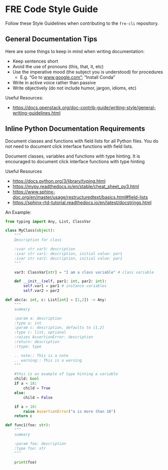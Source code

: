 # FRE Code Style Guide

Follow these Style Guidelines when contributing to the `fre-cli` repository.

## General Documentation Tips

Here are some things to keep in mind when writing documentation:
 - Keep sentences short
 - Avoid the use of pronouns (this, that, it, etc)
 - Use the imperative mood (the subject you is understood) for procedures
    - E.g. “Go to www.google.com”; “Install Conda”
 - Write in active voice rather than passive
 - Write objectively (do not include humor, jargon, idioms, etc)

Useful Resources:
 - https://docs.openstack.org/doc-contrib-guide/writing-style/general-writing-guidelines.html

## Inline Python Documentation Requirements

Document classes and functions with field lists for all Python files. You do not need to document click interface
functions with field lists.

Document classes, variables and functions with type hinting.  It is encouraged to document click interface functions
with type hinting

Useful Resources
 - https://docs.python.org/3/library/typing.html
 - https://mypy.readthedocs.io/en/stable/cheat_sheet_py3.html
 - https://www.sphinx-doc.org/en/master/usage/restructuredtext/basics.html#field-lists
 - https://sphinx-rtd-tutorial.readthedocs.io/en/latest/docstrings.html

An Example:

```python
from typing import Any, List, ClassVar

class MyClass(object):
    """
    Description for class

    :cvar str var3: description
    :ivar str var1: description, initial value: par1
    :ivar str var2: description, initial value: par2
    """

    var3: ClassVar[str] = "I am a class variable" # class variable

    def __init__(self, par1: int, par2: int):
        self.var1 = par1 # instance variables
        self.var2 = par2

def abc(a: int, c: List[int] = [1,2]) -> Any:
    """
    summary

    :param a: description
    :type a: int
    :param c: description, defaults to [1,2]
    :type c: list, optional
    :raises AssertionError: description
    :return: description
    :rtype: type

    .. note:: This is a note
    .. warning:: This is a warning
    """

    #this is an example of type hinting a variable
    child: bool
    if a < 18:
        child = True
    else:
        child = False

    if a > 10:
        raise AssertionError("a is more than 10")
    return c

def func1(foo: str):
    """
    summary

    :param foo: description
    :type foo: str
    """

    print(foo)
```
